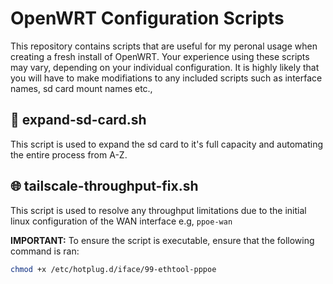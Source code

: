 # OpenWRT Configuration Scripts

This repository contains scripts that are useful for my peronal usage when creating a fresh install of OpenWRT. Your experience using these scripts may vary, depending on your individual configuration. It is highly likely that you will have to make modifiations to any included scripts such as interface names, sd card mount names etc.,

## 💾 expand-sd-card.sh
This script is used to expand the sd card to it's full capacity and automating the entire process from A-Z.

## 🌐 tailscale-throughput-fix.sh
This script is used to resolve any throughput limitations due to the initial linux configuration of the WAN interface e.g, `ppoe-wan`

**IMPORTANT:** To ensure the script is executable, ensure that the following command is ran:
```bash
chmod +x /etc/hotplug.d/iface/99-ethtool-pppoe
```
